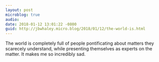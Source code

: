 ```yaml
---
layout: post
microblog: true
audio: 
date: 2018-01-12 13:01:22 -0800
guid: http://jbwhaley.micro.blog/2018/01/12/the-world-is.html
---
```

The world is completely full of people pontificating about matters they scarecely understand, while presenting themselves as experts on the matter. It makes me so incredibly sad.
